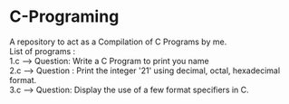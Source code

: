 # C-Programing
A repository to act as a Compilation of C Programs by me.  
List of programs :  
1.c --> Question: Write a C Program to print you name  
2.c --> Question : Print the integer '21' using decimal, octal, hexadecimal format.  
3.c --> Question: Display the use of a few format specifiers in C.  
